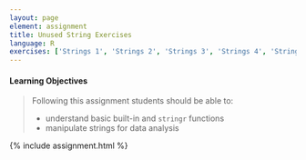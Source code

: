 ```yaml
---
layout: page
element: assignment
title: Unused String Exercises
language: R
exercises: ['Strings 1', 'Strings 2', 'Strings 3', 'Strings 4', 'Strings 5', 'Strings 6', 'Functions 6', 'Loops 1', 'Strings 7']
---
```


#### Learning Objectives

> Following this assignment students should be able to:
>
> - understand basic built-in and `stringr` functions
> - manipulate strings for data analysis

{% include assignment.html %}
